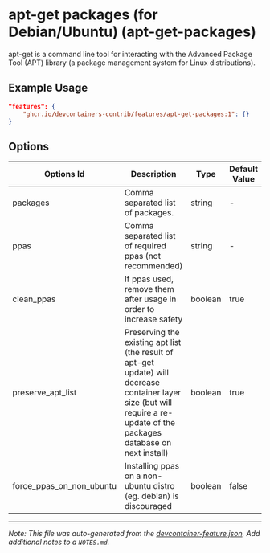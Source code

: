 
# apt-get packages (for Debian/Ubuntu) (apt-get-packages)

apt-get is a command line tool for interacting with the Advanced Package Tool (APT) library (a package management system for Linux distributions).

## Example Usage

```json
"features": {
    "ghcr.io/devcontainers-contrib/features/apt-get-packages:1": {}
}
```

## Options

| Options Id | Description | Type | Default Value |
|-----|-----|-----|-----|
| packages | Comma separated list of packages. | string | - |
| ppas | Comma separated list of required ppas (not recommended) | string | - |
| clean_ppas | If ppas used, remove them after usage in order to increase safety | boolean | true |
| preserve_apt_list | Preserving the existing apt list (the result of apt-get update) will decrease container layer size (but will require a re-update of the packages database on next install) | boolean | true |
| force_ppas_on_non_ubuntu | Installing ppas on a non-ubuntu distro (eg. debian) is discouraged | boolean | false |



---

_Note: This file was auto-generated from the [devcontainer-feature.json](https://github.com/devcontainers-contrib/features/blob/main/src/apt-get-packages/devcontainer-feature.json).  Add additional notes to a `NOTES.md`._
